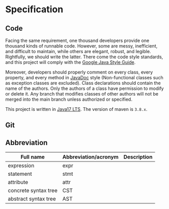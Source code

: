 # Specification

## Code

Facing the same requirement, one thousand developers provide one thousand kinds of runnable code. However, some are messy, inefficient, and difficult to maintain, while others are elegant, robust, and legible. Rightfully, we should write the latter. There come the code style standards, and this project will comply with the [Google Java Style Guide](https://google.github.io/styleguide/javaguide.html).

Moreover, developers should properly comment on every class, every property, and every method in [JavaDoc](https://en.wikipedia.org/wiki/Javadoc) style (Non-functional classes such as exception classes are excluded). Class declarations should contain the name of the authors. Only the authors of a class have permission to modify or delete it. Any branch that modifies classes of other authors will not be merged into the main branch unless authorized or specified.

This project is written in [Java17 LTS](https://docs.oracle.com/en/java/javase/17/). The version of maven is `3.8.x`.

## Git

## Abbreviation

| Full name            | Abbreviation/acronym | Description |
| -------------------- | -------------------- | ----------- |
| expression           | expr                 |             |
| statement            | stmt                 |             |
| attribute            | attr                 |             |
| concrete syntax tree | CST                  |             |
| abstract syntax tree | AST                  |             |

